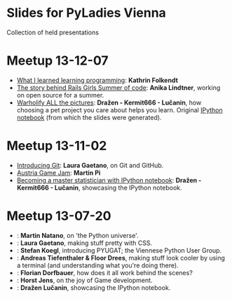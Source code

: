 Slides for PyLadies Vienna
======

Collection of held presentations

Meetup 13-12-07
======
 * [What I learned learning programming](): **Kathrin Folkendt** 
 * [The story behind Rails Girls Summer of code](): **Anika Lindtner**, working on open source for a summer.
 * [Warholify ALL the pictures](http://epska.org/dev/talks/dev.warhol.slides.html): **Dražen - Kermit666 - Lučanin**, how choosing a pet project you care about helps you learn. Original [IPython notebook](http://nbviewer.ipython.org/gist/kermit666/7845732) (from which the slides were generated).
 
Meetup 13-11-02
======
 * [Introducing Git](https://speakerdeck.com/alicetragedy/introduction-to-git): **Laura Gaetano**, on Git and GitHub.
 * [Austria Game Jam](http://austriagamejam.org/): **Martin Pi** 
 * [Becoming a master statistician with IPython notebook](http://nbviewer.ipython.org/gist/kermit666/5795920): **Dražen - Kermit666 - Lučanin**, showcasing the IPython notebook.
 
 Meetup 13-07-20
======
 * [](): **Martin Natano**, on 'the Python universe'.
 * [](): **Laura Gaetano**, making stuff pretty with CSS.
 * [](): **Stefan Koegl**, introducing PYUGAT; the Viennese Python User Group.
 * [](): **Andreas Tiefenthaler & Floor Drees**, making stuff look cooler by using a terminal (and understanding what you're doing there).
 * [](): **Florian Dorfbauer**, how does it all work behind the scenes?
 * [](): **Horst Jens**, on the joy of Game development.
 * [](): **Dražen Lučanin**, showcasing the IPython notebook.
